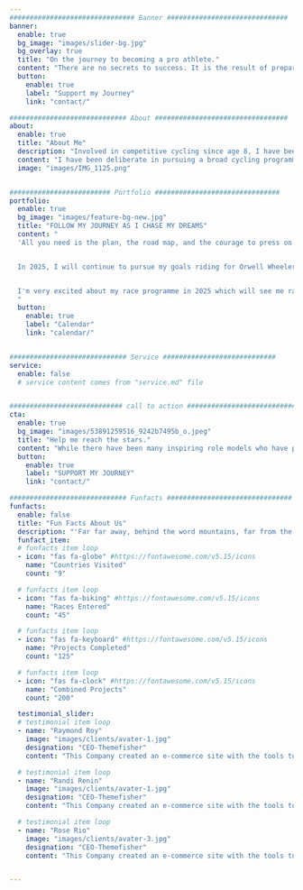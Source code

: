 ```yaml
---
############################### Banner ##############################
banner:
  enable: true
  bg_image: "images/slider-bg.jpg"
  bg_overlay: true
  title: "On the journey to becoming a pro athlete."
  content: "There are no secrets to success. It is the result of preparation, hard work, and learning from failure."
  button:
    enable: true
    label: "Support my Journey"
    link: "contact/"

############################# About #################################
about:
  enable: true
  title: "About Me"
  description: "Involved in competitive cycling since age 8, I have been diligently developing as an athlete through a multi- disciplined and multi-sport approach. I balance my commitment to sporting achievement with a similar focus on academic achievement."
  content: "I have been deliberate in pursuing a broad cycling programme to help me gain experience, improve skills and develop race craft. While I have achieved memorable results I am focused on the process. Though based in Ireland, through the summer of 2023 and 2024 I lived in Belgium / Netherlands to gain exposure to a higher standard of individual racing. For 2025, my focus is on building experience racing for and toward team goals."
  image: "images/IMG_1125.png"


######################### Portfolio ###############################
portfolio:
  enable: true
  bg_image: "images/feature-bg-new.jpg"
  title: "FOLLOW MY JOURNEY AS I CHASE MY DREAMS"
  content: "
  'All you need is the plan, the road map, and the courage to press on to your destination', Earl Nightingale.


  In 2025, I will continue to pursue my goals riding for Orwell Wheelers domestically while riding in the colours of WOOP Girls in Europe.


  I'm very excited about my race programme in 2025 which will see me race in Ireland, Denmark, Belgium, UK and the Netherlands.
  "
  button:
    enable: true
    label: "Calendar"
    link: "calendar/"


############################# Service ############################
service:
  enable: false
  # service content comes from "service.md" file


############################ call to action ###########################
cta:
  enable: true
  bg_image: "images/53891259516_9242b7495b_o.jpeg"
  title: "Help me reach the stars."
  content: "While there have been many inspiring role models who have paved the way for women in cycling we are still a minority in a niche sport.  Combined with living outside the cycling heartlands means that I am grateful for all the support I receive. This support allows me to gain valuable experience that would otherwise be unattainable.  If you are passionate about supporting young women in sport, reach out to discuss how we might work together."
  button:
    enable: true
    label: "SUPPORT MY JOURNEY"
    link: "contact/"

############################# Funfacts ###############################
funfacts:
  enable: false
  title: "Fun Facts About Us"
  description: "'Far far away, behind the word mountains, far from the countries Vokalia and Consonantia, <br> there live the blind texts. Separated they live in Bookmarksgrove right at the coast of the Semantics'"
  funfact_item:
  # funfacts item loop
  - icon: "fas fa-globe" #https://fontawesome.com/v5.15/icons
    name: "Countries Visited"
    count: "9"

  # funfacts item loop
  - icon: "fas fa-biking" #https://fontawesome.com/v5.15/icons
    name: "Races Entered"
    count: "45"

  # funfacts item loop
  - icon: "fas fa-keyboard" #https://fontawesome.com/v5.15/icons
    name: "Projects Completed"
    count: "125"

  # funfacts item loop
  - icon: "fas fa-clock" #https://fontawesome.com/v5.15/icons
    name: "Combined Projects"
    count: "200"

  testimonial_slider:
  # testimonial item loop
  - name: "Raymond Roy"
    image: "images/clients/avater-1.jpg"
    designation: "CEO-Themefisher"
    content: "This Company created an e-commerce site with the tools to make our business a success, with innovative ideas we feel that our site has unique elements that make us stand out from the crowd."

  # testimonial item loop
  - name: "Randi Renin"
    image: "images/clients/avater-1.jpg"
    designation: "CEO-Themefisher"
    content: "This Company created an e-commerce site with the tools to make our business a success, with innovative ideas we feel that our site has unique elements that make us stand out from the crowd."

  # testimonial item loop
  - name: "Rose Rio"
    image: "images/clients/avater-3.jpg"
    designation: "CEO-Themefisher"
    content: "This Company created an e-commerce site with the tools to make our business a success, with innovative ideas we feel that our site has unique elements that make us stand out from the crowd."


---
```

